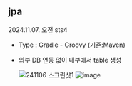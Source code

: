 ## jpa

2024.11.07. 오전 sts4
- Type : Gradle - Groovy (기존:Maven)
- 외부 DB 연동 없이 내부에서 table 생성
  
  ![241106 스크린샷1](https://github.com/user-attachments/assets/0a6b783f-a733-403d-9f8f-45d766f99ebc)
  ![image](https://github.com/user-attachments/assets/b680d2d0-078c-4eec-88f5-cb72b6472e35)

